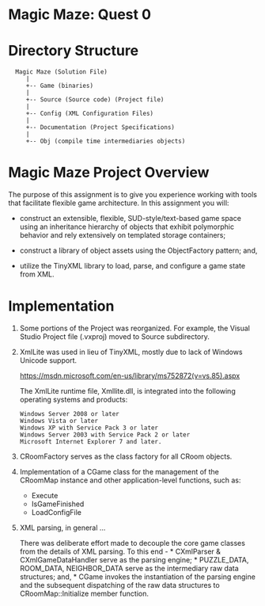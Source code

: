# Magic Maze: Quest 0

Directory Structure
====================
```
  Magic Maze (Solution File)  
     |  
     +-- Game (binaries)  
     |  
     +-- Source (Source code) (Project file)  
     |  
     +-- Config (XML Configuration Files)  
     |  
     +-- Documentation (Project Specifications)  
     |  
     +-- Obj (compile time intermediaries objects)  
```


Magic Maze Project Overview
====================
 
The purpose of this assignment is to give you experience working with tools that 
facilitate flexible game architecture. In this assignment you will:
 
 *    construct an extensible, flexible, SUD-style/text-based game space using an
      inheritance hierarchy of objects that exhibit polymorphic behavior and rely
      extensively on templated storage containers;

 *    construct a library of object assets using the ObjectFactory pattern; and,
 
 *    utilize the TinyXML library to load, parse, and configure a game state from XML.


Implementation
===============================================
1.  Some portions of the Project was reorganized.
    For example, the Visual Studio Project file (.vxproj) moved to Source subdirectory.

2.  XmlLite was used in lieu of TinyXML, mostly due to lack of Windows Unicode support.

    https://msdn.microsoft.com/en-us/library/ms752872(v=vs.85).aspx

    The XmlLite runtime file, Xmllite.dll, is integrated into the following operating systems and products:

        Windows Server 2008 or later
        Windows Vista or later
        Windows XP with Service Pack 3 or later
        Windows Server 2003 with Service Pack 2 or later
        Microsoft Internet Explorer 7 and later.

2.  CRoomFactory serves as the class factory for all CRoom objects.

3.  Implementation of a CGame class for the management of the CRoomMap instance and other application-level
    functions, such as:
    * Execute
    * IsGameFinished
    * LoadConfigFile

4.  XML parsing, in general ...

    There was deliberate effort made to decouple the core game classes from the details of XML parsing.
    To this end -
        * CXmlParser & CXmlGameDataHandler serve as the parsing engine;
        * PUZZLE_DATA, ROOM_DATA, NEIGHBOR_DATA serve as the intermediary raw data structures; and,
        * CGame invokes the instantiation of the parsing engine and the subsequent dispatching of
          the raw data structures to CRoomMap::Initialize member function.

